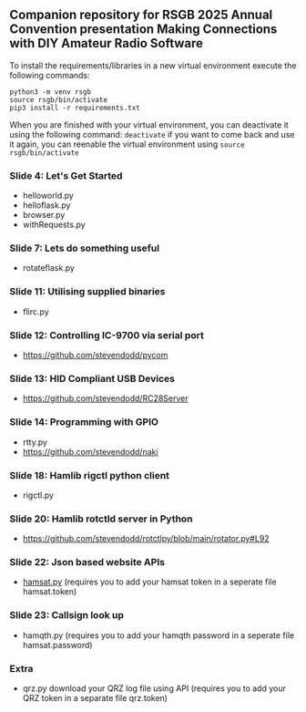 Companion repository for RSGB 2025 Annual Convention presentation Making Connections with DIY Amateur Radio Software
--

To install the requirements/libraries in a new virtual environment execute the following commands:
```
python3 -m venv rsgb
source rsgb/bin/activate
pip3 install -r requirements.txt
```

When you are finished with your virtual environment, you can deactivate it using the following command: `deactivate` if you want to come back and use it again, you can reenable the virtual environment using `source rsgb/bin/activate`

### Slide 4: Let's Get Started
- helloworld.py
- helloflask.py
- browser.py
- withRequests.py

### Slide 7: Lets do something useful
- rotateflask.py

### Slide 11: Utilising supplied binaries
- flirc.py

### Slide 12: Controlling IC-9700 via serial port
- https://github.com/stevendodd/pycom

### Slide 13: HID Compliant USB Devices
- https://github.com/stevendodd/RC28Server

### Slide 14: Programming with GPIO
- rtty.py
- https://github.com/stevendodd/naki

### Slide 18: Hamlib rigctl python client
- rigctl.py

### Slide 20: Hamlib rotctld server in Python
- https://github.com/stevendodd/rotctlpy/blob/main/rotator.py#L92

### Slide 22: Json based website APIs
- <a href="./hamsat.py">hamsat.py</a>  (requires you to add your hamsat token in a seperate file hamsat.token)

### Slide 23: Callsign look up
- hamqth.py  (requires you to add your hamqth password in a seperate file hamsat.password)

### Extra
- qrz.py  download your QRZ log file using API (requires you to add your QRZ token in a separate file qrz.token)
